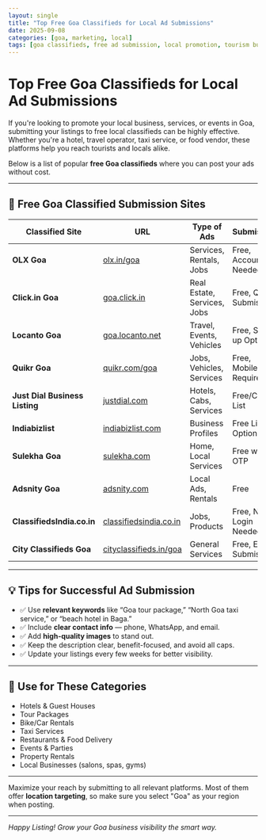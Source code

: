 ```yaml
---
layout: single
title: "Top Free Goa Classifieds for Local Ad Submissions"
date: 2025-09-08
categories: [goa, marketing, local]
tags: [goa classifieds, free ad submission, local promotion, tourism business]
---
```


# Top Free Goa Classifieds for Local Ad Submissions

If you're looking to promote your local business, services, or events in Goa, submitting your listings to free local classifieds can be highly effective. Whether you're a hotel, travel operator, taxi service, or food vendor, these platforms help you reach tourists and locals alike.

Below is a list of popular **free Goa classifieds** where you can post your ads without cost.

---

## 📌 Free Goa Classified Submission Sites

| **Classified Site**                        | **URL**                                                                                  | **Type of Ads**             | **Submission**         |
|-------------------------------------------|-------------------------------------------------------------------------------------------|-----------------------------|------------------------|
| **OLX Goa**                               | <a href="https://www.olx.in/goa/" rel="nofollow" target="_blank">olx.in/goa</a>          | Services, Rentals, Jobs     | Free, Account Needed   |
| **Click.in Goa**                          | <a href="https://goa.click.in" rel="nofollow" target="_blank">goa.click.in</a>           | Real Estate, Services, Jobs | Free, Quick Submission |
| **Locanto Goa**                           | <a href="https://goa.locanto.net" rel="nofollow" target="_blank">goa.locanto.net</a>     | Travel, Events, Vehicles    | Free, Sign-up Optional |
| **Quikr Goa**                             | <a href="https://www.quikr.com/goa" rel="nofollow" target="_blank">quikr.com/goa</a>     | Jobs, Vehicles, Services    | Free, Mobile Required  |
| **Just Dial Business Listing**            | <a href="https://www.justdial.com" rel="nofollow" target="_blank">justdial.com</a>       | Hotels, Cabs, Services      | Free/Call to List      |
| **Indiabizlist**                          | <a href="https://www.indiabizlist.com" rel="nofollow" target="_blank">indiabizlist.com</a> | Business Profiles         | Free Listing Option    |
| **Sulekha Goa**                           | <a href="https://www.sulekha.com" rel="nofollow" target="_blank">sulekha.com</a>         | Home, Local Services        | Free with OTP          |
| **Adsnity Goa**                           | <a href="https://adsnity.com/india/goa/" rel="nofollow" target="_blank">adsnity.com</a>  | Local Ads, Rentals          | Free                   |
| **ClassifiedsIndia.co.in**                | <a href="https://www.classifiedsindia.co.in" rel="nofollow" target="_blank">classifiedsindia.co.in</a> | Jobs, Products | Free, No Login Needed  |
| **City Classifieds Goa**                  | <a href="https://www.cityclassifieds.in/goa" rel="nofollow" target="_blank">cityclassifieds.in/goa</a> | General Services | Free, Easy Submission  |

---

## 💡 Tips for Successful Ad Submission

- ✅ Use **relevant keywords** like “Goa tour package,” “North Goa taxi service,” or “beach hotel in Baga.”
- ✅ Include **clear contact info** — phone, WhatsApp, and email.
- ✅ Add **high-quality images** to stand out.
- ✅ Keep the description clear, benefit-focused, and avoid all caps.
- ✅ Update your listings every few weeks for better visibility.

---

## 📣 Use for These Categories

- Hotels & Guest Houses  
- Tour Packages  
- Bike/Car Rentals  
- Taxi Services  
- Restaurants & Food Delivery  
- Events & Parties  
- Property Rentals  
- Local Businesses (salons, spas, gyms)

---

Maximize your reach by submitting to all relevant platforms. Most of them offer **location targeting**, so make sure you select "Goa" as your region when posting.

---

*Happy Listing! Grow your Goa business visibility the smart way.*
